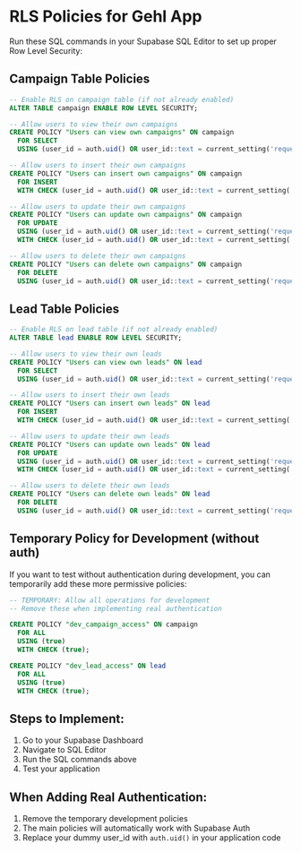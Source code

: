 # RLS Policies for Gehl App

Run these SQL commands in your Supabase SQL Editor to set up proper Row Level Security:

## Campaign Table Policies

```sql
-- Enable RLS on campaign table (if not already enabled)
ALTER TABLE campaign ENABLE ROW LEVEL SECURITY;

-- Allow users to view their own campaigns
CREATE POLICY "Users can view own campaigns" ON campaign
  FOR SELECT 
  USING (user_id = auth.uid() OR user_id::text = current_setting('request.jwt.claims', true)::json->>'sub');

-- Allow users to insert their own campaigns
CREATE POLICY "Users can insert own campaigns" ON campaign
  FOR INSERT 
  WITH CHECK (user_id = auth.uid() OR user_id::text = current_setting('request.jwt.claims', true)::json->>'sub');

-- Allow users to update their own campaigns
CREATE POLICY "Users can update own campaigns" ON campaign
  FOR UPDATE 
  USING (user_id = auth.uid() OR user_id::text = current_setting('request.jwt.claims', true)::json->>'sub')
  WITH CHECK (user_id = auth.uid() OR user_id::text = current_setting('request.jwt.claims', true)::json->>'sub');

-- Allow users to delete their own campaigns
CREATE POLICY "Users can delete own campaigns" ON campaign
  FOR DELETE 
  USING (user_id = auth.uid() OR user_id::text = current_setting('request.jwt.claims', true)::json->>'sub');
```

## Lead Table Policies

```sql
-- Enable RLS on lead table (if not already enabled)
ALTER TABLE lead ENABLE ROW LEVEL SECURITY;

-- Allow users to view their own leads
CREATE POLICY "Users can view own leads" ON lead
  FOR SELECT 
  USING (user_id = auth.uid() OR user_id::text = current_setting('request.jwt.claims', true)::json->>'sub');

-- Allow users to insert their own leads
CREATE POLICY "Users can insert own leads" ON lead
  FOR INSERT 
  WITH CHECK (user_id = auth.uid() OR user_id::text = current_setting('request.jwt.claims', true)::json->>'sub');

-- Allow users to update their own leads
CREATE POLICY "Users can update own leads" ON lead
  FOR UPDATE 
  USING (user_id = auth.uid() OR user_id::text = current_setting('request.jwt.claims', true)::json->>'sub')
  WITH CHECK (user_id = auth.uid() OR user_id::text = current_setting('request.jwt.claims', true)::json->>'sub');

-- Allow users to delete their own leads
CREATE POLICY "Users can delete own leads" ON lead
  FOR DELETE 
  USING (user_id = auth.uid() OR user_id::text = current_setting('request.jwt.claims', true)::json->>'sub');
```

## Temporary Policy for Development (without auth)

If you want to test without authentication during development, you can temporarily add these more permissive policies:

```sql
-- TEMPORARY: Allow all operations for development
-- Remove these when implementing real authentication

CREATE POLICY "dev_campaign_access" ON campaign
  FOR ALL 
  USING (true)
  WITH CHECK (true);

CREATE POLICY "dev_lead_access" ON lead
  FOR ALL 
  USING (true)
  WITH CHECK (true);
```

## Steps to Implement:

1. Go to your Supabase Dashboard
2. Navigate to SQL Editor
3. Run the SQL commands above
4. Test your application

## When Adding Real Authentication:

1. Remove the temporary development policies
2. The main policies will automatically work with Supabase Auth
3. Replace your dummy user_id with `auth.uid()` in your application code 